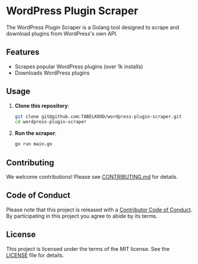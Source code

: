# WordPress Plugin Scraper

The WordPress Plugin Scraper is a Golang tool designed to scrape and download plugins from WordPress's own API.

## Features

- Scrapes popular WordPress plugins (over 1k installs)
- Downloads WordPress plugins

## Usage

1. **Clone this repository**:
    ```sh
    git clone git@github.com:TABELKOOD/wordpress-plugin-scraper.git
    cd wordpress-plugin-scraper
    ```

2. **Run the scraper**:
    ```sh
    go run main.go
    ```

## Contributing

We welcome contributions! Please see [CONTRIBUTING.md](CONTRIBUTING.md) for details.

## Code of Conduct

Please note that this project is released with a [Contributor Code of Conduct](CODE_OF_CONDUCT.md). By participating in this project you agree to abide by its terms.

## License

This project is licensed under the terms of the MIT license. See the [LICENSE](LICENSE.md) file for details.
